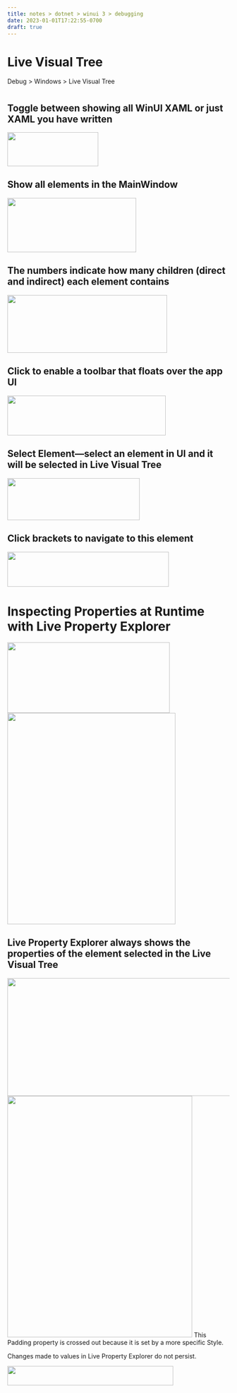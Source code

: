 ```yaml
---
title: notes > dotnet > winui 3 > debugging
date: 2023-01-01T17:22:55-0700
draft: true
---
```

# Live Visual Tree
Debug > Windows > Live Visual Tree
# 
## Toggle between showing all WinUI XAML or just XAML you have written
<img src="media/Debugging-image1.png" style="width:2.14167in;height:0.8in" />

## Show all elements in the MainWindow
<img src="media/Debugging-image2.png" style="width:3.04167in;height:1.28333in" />

## The numbers indicate how many children (direct and indirect) each element contains
<img src="media/Debugging-image3.png" style="width:3.775in;height:1.36667in" />

## Click to enable a toolbar that floats over the app UI
<img src="media/Debugging-image4.png" style="width:3.74167in;height:0.94167in" />

## Select Element—select an element in UI and it will be selected in Live Visual Tree
<img src="media/Debugging-image5.png" style="width:3.125in;height:0.99167in" />

## Click brackets to navigate to this element
<img src="media/Debugging-image6.png" style="width:3.81667in;height:0.825in" />

# Inspecting Properties at Runtime with Live Property Explorer

<img src="media/Debugging-image7.png" style="width:3.83333in;height:1.66667in" />

<img src="media/Debugging-image8.png" style="width:3.96667in;height:4.99167in" />

## Live Property Explorer always shows the properties of the element selected in the Live Visual Tree
<img src="media/Debugging-image9.png" style="width:6.99167in;height:2.78333in" />

<img src="media/Debugging-image10.png" style="width:4.36667in;height:5.7in" />
This Padding property is crossed out because it is set by a more specific Style.

Changes made to values in Live Property Explorer do not persist.


<img src="media/Debugging-image11.png" style="width:3.91667in;height:0.45833in" />
